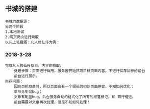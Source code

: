 ## 书城的搭建

    书城的数据源：
    分两个阶段
    1.本地测试
    2.网页爬虫进行索取
    以网上笔趣阁：凡人修仙传为例：
    
### 2018-3-28 

    完成凡人修仙传章节，内容的抓取。
        处理步骤：页面进行调用，服务器开始抓取目标页面内容，不进行保存回参给前台
        前台进行展示。
    尚存问题：
        因网页抓取费时，所以页面会有一个很长的初识页面停留，不知如何优化；
        章节无明显bug；
        文章有明显bug，后台服务自动的格式化了所有的段落标记，和 首行缩进。
        前台需要对文章再次处理，但是不知如何处理！
    